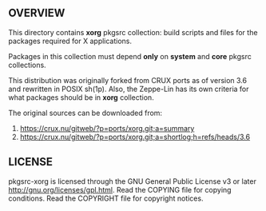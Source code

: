 OVERVIEW
--------
This directory contains **xorg** pkgsrc collection: build scripts and
files for the packages required for X applications.

Packages in this collection must depend **only** on **system** and
**core** pkgsrc collections.

This distribution was originally forked from CRUX ports as of version
3.6 and rewritten in POSIX sh(1p).  Also, the Zeppe-Lin has its own
criteria for what packages should be in **xorg** collection.

The original sources can be downloaded from:
1. https://crux.nu/gitweb/?p=ports/xorg.git;a=summary
2. https://crux.nu/gitweb/?p=ports/xorg.git;a=shortlog;h=refs/heads/3.6


LICENSE
-------
pkgsrc-xorg is licensed through the GNU General Public License v3 or
later <http://gnu.org/licenses/gpl.html>.
Read the COPYING file for copying conditions.
Read the COPYRIGHT file for copyright notices.

